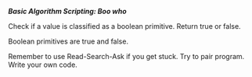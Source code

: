 ***Basic Algorithm Scripting: Boo who***

Check if a value is classified as a boolean primitive. Return true or false.

Boolean primitives are true and false.

Remember to use Read-Search-Ask if you get stuck. Try to pair program. Write your own code.
